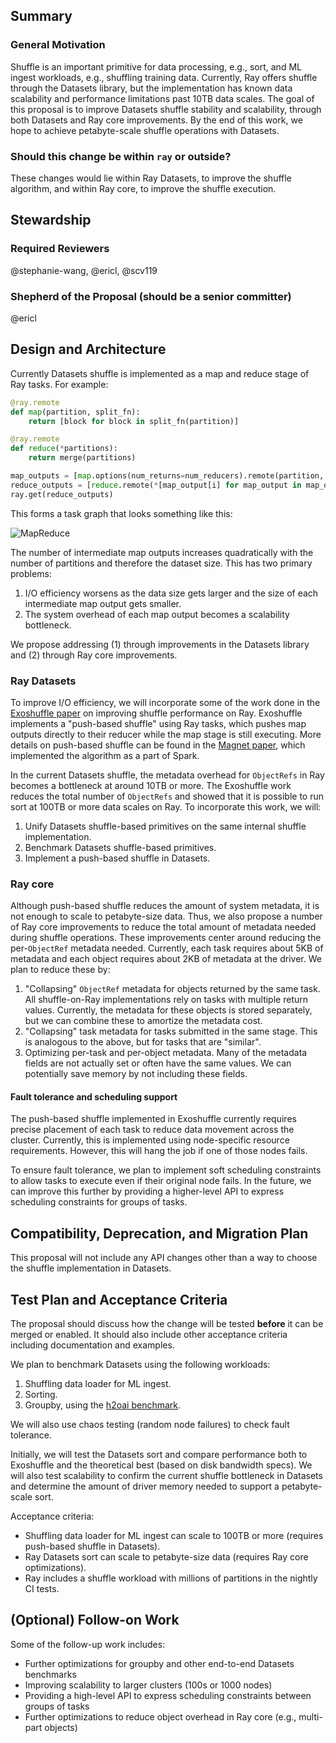 ## Summary
### General Motivation

Shuffle is an important primitive for data processing, e.g., sort, and ML ingest workloads, e.g., shuffling training data.
Currently, Ray offers shuffle through the Datasets library, but the implementation has known data scalability and performance limitations past 10TB data scales.
The goal of this proposal is to improve Datasets shuffle stability and scalability, through both Datasets and Ray core improvements.
By the end of this work, we hope to achieve petabyte-scale shuffle operations with Datasets.

### Should this change be within `ray` or outside?

These changes would lie within Ray Datasets, to improve the shuffle algorithm, and within Ray core, to improve the shuffle execution.

## Stewardship
### Required Reviewers

@stephanie-wang, @ericl, @scv119

### Shepherd of the Proposal (should be a senior committer)

@ericl

## Design and Architecture

Currently Datasets shuffle is implemented as a map and reduce stage of Ray tasks. For example:

```python
@ray.remote
def map(partition, split_fn):
    return [block for block in split_fn(partition)]

@ray.remote
def reduce(*partitions):
    return merge(partitions)

map_outputs = [map.options(num_returns=num_reducers).remote(partition, split_fn) for partition in partitions]
reduce_outputs = [reduce.remote(*[map_output[i] for map_output in map_outputs]) for i in range(num_reducers)]
ray.get(reduce_outputs)
```

This forms a task graph that looks something like this:

![MapReduce](https://miro.medium.com/max/680/1*nJYIs2ktVkqVsgSUCzfjaA.gif)

The number of intermediate map outputs increases quadratically with the number of partitions and therefore the dataset size. This has two primary problems:
1. I/O efficiency worsens as the data size gets larger and the size of each intermediate map output gets smaller.
2. The system overhead of each map output becomes a scalability bottleneck.

We propose addressing (1) through improvements in the Datasets library and (2) through Ray core improvements.

### Ray Datasets

To improve I/O efficiency, we will incorporate some of the work done in the [Exoshuffle paper](https://arxiv.org/abs/2203.05072) on improving shuffle performance on Ray.
Exoshuffle implements a "push-based shuffle" using Ray tasks, which pushes map outputs directly to their reducer while the map stage is still executing.
More details on push-based shuffle can be found in the [Magnet paper](https://dl.acm.org/doi/10.14778/3415478.3415558), which implemented the algorithm as a part of Spark.

In the current Datasets shuffle, the metadata overhead for `ObjectRefs` in Ray becomes a bottleneck at around 10TB or more.
The Exoshuffle work reduces the total number of `ObjectRefs` and showed that it is possible to run sort at 100TB or more data scales on Ray.
To incorporate this work, we will:
1. Unify Datasets shuffle-based primitives on the same internal shuffle implementation.
2. Benchmark Datasets shuffle-based primitives.
3. Implement a push-based shuffle in Datasets.

### Ray core

Although push-based shuffle reduces the amount of system metadata, it is not enough to scale to petabyte-size data.
Thus, we also propose a number of Ray core improvements to reduce the total amount of metadata needed during shuffle operations.
These improvements center around reducing the per-`ObjectRef` metadata needed.
Currently, each task requires about 5KB of metadata and each object requires about 2KB of metadata at the driver.
We plan to reduce these by:

1. "Collapsing" `ObjectRef` metadata for objects returned by the same task. All shuffle-on-Ray implementations rely on tasks with multiple return values. Currently, the metadata for these objects is stored separately, but we can combine these to amortize the metadata cost.
2. "Collapsing" task metadata for tasks submitted in the same stage. This is analogous to the above, but for tasks that are "similar".
3. Optimizing per-task and per-object metadata. Many of the metadata fields are not actually set or often have the same values. We can potentially save memory by not including these fields.

#### Fault tolerance and scheduling support

The push-based shuffle implemented in Exoshuffle currently requires precise placement of each task to reduce data movement across the cluster.
Currently, this is implemented using node-specific resource requirements.
However, this will hang the job if one of those nodes fails.

To ensure fault tolerance, we plan to implement soft scheduling constraints to allow tasks to execute even if their original node fails.
In the future, we can improve this further by providing a higher-level API to express scheduling constraints for groups of tasks.

## Compatibility, Deprecation, and Migration Plan

This proposal will not include any API changes other than a way to choose the shuffle implementation in Datasets.

## Test Plan and Acceptance Criteria
The proposal should discuss how the change will be tested **before** it can be merged or enabled. It should also include other acceptance criteria including documentation and examples. 

We plan to benchmark Datasets using the following workloads:
1. Shuffling data loader for ML ingest.
2. Sorting.
3. Groupby, using the [h2oai benchmark](https://h2oai.github.io/db-benchmark/).

We will also use chaos testing (random node failures) to check fault tolerance.

Initially, we will test the Datasets sort and compare performance both to Exoshuffle and the theoretical best (based on disk bandwidth specs).
We will also test scalability to confirm the current shuffle bottleneck in Datasets and determine the amount of driver memory needed to support a petabyte-scale sort.

Acceptance criteria:
* Shuffling data loader for ML ingest can scale to 100TB or more (requires push-based shuffle in Datasets).
* Ray Datasets sort can scale to petabyte-size data (requires Ray core optimizations).
* Ray includes a shuffle workload with millions of partitions in the nightly CI tests.

## (Optional) Follow-on Work

Some of the follow-up work includes:
* Further optimizations for groupby and other end-to-end Datasets benchmarks
* Improving scalability to larger clusters (100s or 1000 nodes)
* Providing a high-level API to express scheduling constraints between groups of tasks
* Further optimizations to reduce object overhead in Ray core (e.g., multi-part objects)
